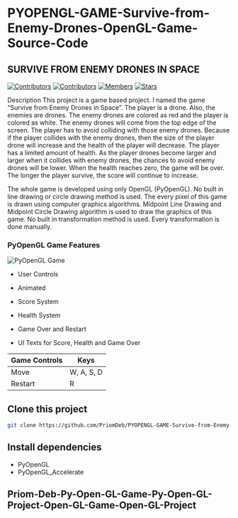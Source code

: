 # PYOPENGL-GAME-Survive-from-Enemy-Drones-OpenGL-Game-Source-Code
## SURVIVE FROM ENEMY DRONES IN SPACE
[![Contributors](https://img.shields.io/badge/A_OpenGL_Game_🐍-PyOpenGL-yellow?style=for-the-badge)](https://github.com/PriomDeb/PYOPENGL-GAME-Survive-from-Enemy-Drones-OpenGL-Game-Source-Code/graphs/contributors)
[![Contributors](https://img.shields.io/github/contributors/PriomDeb/PYOPENGL-GAME-Survive-from-Enemy-Drones-OpenGL-Game-Source-Code?style=for-the-badge)](https://github.com/PriomDeb/PYOPENGL-GAME-Survive-from-Enemy-Drones-OpenGL-Game-Source-Code/graphs/contributors)
[![Members](https://img.shields.io/github/forks/PriomDeb/PYOPENGL-GAME-Survive-from-Enemy-Drones-OpenGL-Game-Source-Code?style=for-the-badge)](https://github.com/PriomDeb/PYOPENGL-GAME-Survive-from-Enemy-Drones-OpenGL-Game-Source-Code/network/members)
[![Stars](https://img.shields.io/github/stars/PriomDeb/PYOPENGL-GAME-Survive-from-Enemy-Drones-OpenGL-Game-Source-Code?style=for-the-badge)](https://github.com/PriomDeb/PYOPENGL-GAME-Survive-from-Enemy-Drones-OpenGL-Game-Source-Code/stargazers)

Description
This project is a game based project. I named the game “Survive from Enemy Drones in Space”. The player is a drone. Also, the enemies are drones. The enemy drones are colored as red and the player is colored as white. The enemy drones will come from the top edge of the screen. The player has to avoid colliding with those enemy drones. Because if the player collides with the enemy drones, then the size of the player drone will increase and the health of the player will decrease. The player has a limited amount of health. As the player drones become larger and larger when it collides with enemy drones, the chances to avoid enemy drones will be lower. When the health reaches zero, the game will be over. The longer the player survive, the score will continue to increase.



The whole game is developed using only OpenGL (PyOpenGL). No built in line drawing or circle drawing method is used. The every pixel of this game is drawn using computer graphics algorithms. Midpoint Line Drawing and Midpoint Circle Drawing algorithm is used to draw the graphics of this game. No built in transformation method is used. Every transformation is done manually.


### PyOpenGL Game Features 
![PyOpenGL Game](https://img.shields.io/badge/Game_Features_🐍-PyOpenGL-yellow?style=for-the-badge)

- User Controls

- Animated

- Score System

- Health System

- Game Over and Restart

- UI Texts for Score, Health and Game Over


|Game Controls|         Keys|
|-------------|-------------|
|Move         | W, A, S, D  |
|Restart      |     R       |

## Clone this project
```bash
git clone https://github.com/PriomDeb/PYOPENGL-GAME-Survive-from-Enemy-Drones-OpenGL-Game-Source-Code
```

## Install dependencies
- PyOpenGL
- PyOpenGL_Accelerate


## Priom-Deb-Py-Open-GL-Game-Py-Open-GL-Project-Open-GL-Game-Open-GL-Project
